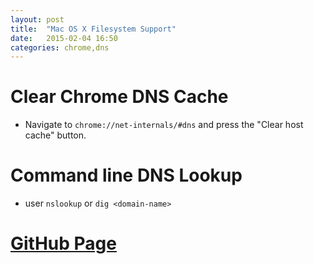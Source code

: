 ```yaml
---
layout: post
title:  "Mac OS X Filesystem Support"
date:   2015-02-04 16:50
categories: chrome,dns
---
```


# Clear Chrome DNS Cache

* Navigate to `chrome://net-internals/#dns` and press the "Clear host cache" button.

# Command line DNS Lookup

* user `nslookup` or `dig <domain-name>`

# [GitHub Page](https://help.github.com/articles/setting-up-a-custom-domain-with-github-pages/)